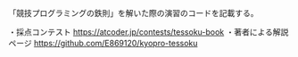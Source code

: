 「競技プログラミングの鉄則」を解いた際の演習のコードを記載する。

・採点コンテスト
https://atcoder.jp/contests/tessoku-book
・著者による解説ページ
https://github.com/E869120/kyopro-tessoku

